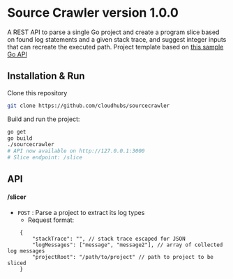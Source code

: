 # Source Crawler version 1.0.0
A REST API to parse a single Go project and create a program slice based on found log statements and a given stack trace, and suggest integer inputs that can recreate the executed path. Project template based on [this sample Go API](https://github.com/mingrammer/go-todo-rest-api-example)

## Installation & Run
Clone this repository

```bash
git clone https://github.com/cloudhubs/sourcecrawler
```

Build and run the project:

```bash
go get
go build
./sourcecrawler
# API now available on http://127.0.0.1:3000
# Slice endpoint: /slice
```

## API

#### /slicer
* `POST` : Parse a project to extract its log types
    - Request format:
```
    {
        "stackTrace": "", // stack trace escaped for JSON
        "logMessages": ["message", "message2"], // array of collected log messages
        "projectRoot": "/path/to/project" // path to project to be sliced
    }
```
